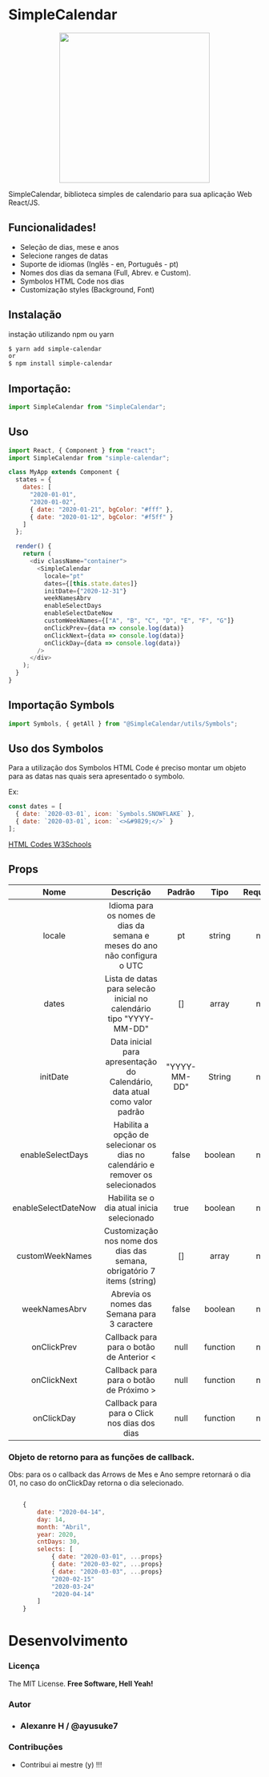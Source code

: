 # SimpleCalendar

<p align="center">
  <img src="https://lh3.googleusercontent.com/CGxGdg8BmjhTBv0fJDo8GdolY0QV7vm0h48djktuaJfdISLCHvwF_CEIsXBZoqZSwKPN5gCCSX0gj2aUQyUSxYjWUy7YRmtT2ZjCQ1YIW4hvAzIJNV1ZEWtNVpcf_R1eByzrJRV6LpAmjR08V2d4P0wtU6mZTHGPZJghTZaMIjlUIp8iOngOIAVO6k13XVYqa7kykyAIM7v3wuOD4mkC8I6uohZTZ5PTGtKFUP07n_a-MvU0eOLUt4O2iYgEdA_GhjRQSgN_VGCW8jkxaObznpMSm6G4Yc61wxjZU7cF3gF0ZzYs5aSpUKRapiuBDtkBSh5iYFj_GMqwJnB7tXJgIGjThnHh6Z5gvXxeNAOKoeSsRBZgdfPuJ_kFIZ-8jxzkojRm7_-y3S52_22FI-JEZrEFjaYQWMGWDAxUIKPkl8Zg8JBShHe42-BNTF87XTMLIaAlT0DXaswe1A4R_hpKpcl2RCSD3RDbpg5pwnjYg-aXJPcQlT0PGIST54sJphwd_RWiuBmMOTDZ4w3own-JaBFSL-reJ3ghovi-brfCsAdbKtGRu5GbqQuIHmU_d5qOf1Z1ewp90aofgodRNbVRnipWraVekwNI6gcqEtRKhZiHV4DlxNd-EasPLn3lZVh1pL6x36MJKpYtmYqakp8bQN4Oxb6U76D7mMRv54m7ZExo4lV88k64Pc2gf36JJl4=w459-h395-no" height="300px">
</p>

SimpleCalendar, biblioteca simples de calendario para sua aplicação Web React/JS.

## Funcionalidades!

- Seleção de dias, mese e anos
- Selecione ranges de datas
- Suporte de idiomas (Inglês - en, Português - pt)
- Nomes dos dias da semana (Full, Abrev. e Custom).
- Symbolos HTML Code nos dias
- Customização styles (Background, Font)

## Instalação

instação utilizando npm ou yarn

```sh
$ yarn add simple-calendar
or
$ npm install simple-calendar
```

## Importação:

```js
import SimpleCalendar from "SimpleCalendar";
```

## Uso

```js
import React, { Component } from "react";
import SimpleCalendar from "simple-calendar";

class MyApp extends Component {
  states = {
    dates: [
      "2020-01-01",
      "2020-01-02",
      { date: "2020-01-21", bgColor: "#fff" },
      { date: "2020-01-12", bgColor: "#f5ff" }
    ]
  };

  render() {
    return (
      <div className="container">
        <SimpleCalendar
          locale="pt"
          dates={[this.state.dates]}
          initDate={"2020-12-31"}
          weekNamesAbrv
          enableSelectDays
          enableSelectDateNow
          customWeekNames={["A", "B", "C", "D", "E", "F", "G"]}
          onClickPrev={data => console.log(data)}
          onClickNext={data => console.log(data)}
          onClickDay={data => console.log(data)}
        />
      </div>
    );
  }
}
```

## Importação Symbols

```js
import Symbols, { getAll } from "@SimpleCalendar/utils/Symbols";
```

## Uso dos Symbolos <HTML Code />

Para a utilização dos Symbolos HTML Code é preciso montar um objeto para as datas nas quais sera apresentado o symbolo.

Ex:

```js
const dates = [
  { date: `2020-03-01`, icon: `Symbols.SNOWFLAKE` },
  { date: `2020-03-01`, icon: `<>&#9829;</>` }
];
```

[HTML Codes W3Schools](https://www.w3schools.com/html/html_symbols.asp)

## Props

|        Nome         |                                   Descrição                                    |    Padrão    |   Tipo   | Required | Retorno |
| :-----------------: | :----------------------------------------------------------------------------: | :----------: | :------: | :------: | :-----: |
|       locale        |   Idioma para os nomes de dias da semana e meses do ano não configura o UTC    |      pt      |  string  |    no    |  void   |
|        dates        |      Lista de datas para selecão inicial no calendário tipo "YYYY-MM-DD"       |      []      |  array   |    no    |  void   |
|      initDate       |   Data inicial para apresentação do Calendário, data atual como valor padrão   | "YYYY-MM-DD" |  String  |    no    |  void   |
|  enableSelectDays   | Habilita a opção de selecionar os dias no calendário e remover os selecionados |    false     | boolean  |    no    |  void   |
| enableSelectDateNow |                   Habilita se o dia atual inicia selecionado                   |     true     | boolean  |    no    |  void   |
|   customWeekNames   |    Customização nos nome dos dias das semana, obrigatório 7 items (string)     |      []      |  array   |    no    |  void   |
|    weekNamesAbrv    |                  Abrevia os nomes das Semana para 3 caractere                  |    false     | boolean  |    no    |  void   |
|     onClickPrev     |                    Callback para para o botão de Anterior <                    |     null     | function |    no    | object  |
|     onClickNext     |                    Callback para para o botão de Próximo >                     |     null     | function |    no    | object  |
|     onClickDay      |                  Callback para para o Click nos dias dos dias                  |     null     | function |    no    | object  |

### Objeto de retorno para as funções de callback.

Obs: para os o callback das Arrows de Mes e Ano sempre retornará o dia 01, no caso do
onClickDay retorna o dia selecionado.

```js

    {
        date: "2020-04-14",
        day: 14,
        month: "Abril",
        year: 2020,
        cntDays: 30, 
        selects: [
            { date: "2020-03-01", ...props}
            { date: "2020-03-02", ...props}
            { date: "2020-03-03", ...props}
            "2020-02-15"
            "2020-03-24"
            "2020-04-14"
        ]
    }

```

# Desenvolvimento

### Licença

The MIT License.
**Free Software, Hell Yeah!**

### Autor

- ### Alexanre H / @ayusuke7

### Contribuções

- Contribui ai mestre (y) !!!
